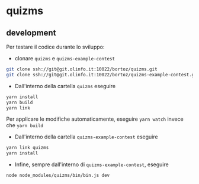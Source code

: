 # quizms

## development

Per testare il codice durante lo sviluppo:
- clonare `quizms` e `quizms-example-contest`
```sh
git clone ssh://git@git.olinfo.it:10022/bortoz/quizms.git
git clone ssh://git@git.olinfo.it:10022/bortoz/quizms-example-contest.git
```

- Dall'interno della cartella `quizms` eseguire
```sh
yarn install
yarn build
yarn link
```
Per applicare le modifiche automaticamente, eseguire `yarn watch` invece che `yarn build`

- Dall'interno della cartella `quizms-example-contest` eseguire
```sh
yarn link quizms
yarn install
```

- Infine, sempre dall'interno di `quizms-example-contest`, eseguire
```sh
node node_modules/quizms/bin/bin.js dev
```

